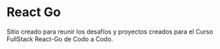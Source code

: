 # React Go
Sitio creado para reunir los desafíos y proyectos creados para el Curso FullStack React-Go de Codo a Codo.